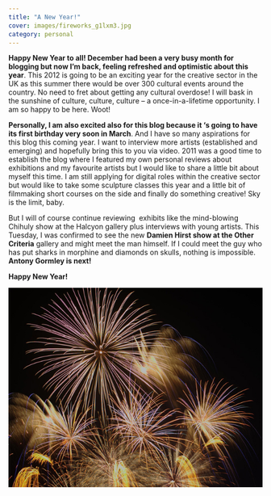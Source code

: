 ```yaml
---
title: "A New Year!"
cover: images/fireworks_g1lxm3.jpg
category: personal
---
```


**Happy New Year to all! December had been a very busy month for blogging but now I’m back, feeling refreshed and optimistic about this year**. This 2012 is going to be an exciting year for the creative sector in the UK as this summer there would be over 300 cultural events around the country. No need to fret about getting any cultural overdose! I will bask in the sunshine of culture, culture, culture – a once-in-a-lifetime opportunity. I am so happy to be here. Woot!

**Personally, I am also excited also for this blog because it ‘s going to have its first birthday very soon in March**. And I have so many aspirations for this blog this coming year. I want to interview more artists (established and emerging) and hopefully bring this to you via video. 2011 was a good time to establish the blog where I featured my own personal reviews about exhibitions and my favourite artists but I would like to share a little bit about myself this time. I am still applying for digital roles within the creative sector but would like to take some sculpture classes this year and a little bit of filmmaking short courses on the side and finally do something creative! Sky is the limit, baby.

But I will of course continue reviewing  exhibits like the mind-blowing Chihuly show at the Halcyon gallery plus interviews with young artists. This Tuesday, I was confirmed to see the new **Damien Hirst show at the Other Criteria** gallery and might meet the man himself. If I could meet the guy who has put sharks in morphine and diamonds on skulls, nothing is impossible. **Antony Gormley is next!**

**Happy New Year!**

![](./images/fireworks_g1lxm3.jpg)
